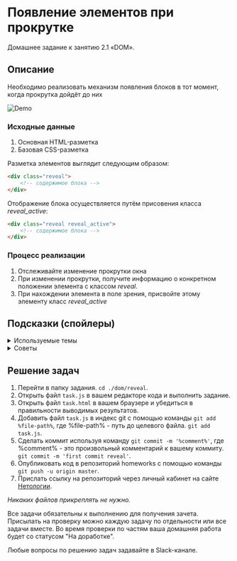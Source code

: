 # Появление элементов при прокрутке

Домашнее задание к занятию 2.1 «DOM».

## Описание 

Необходимо реализовать механизм появления блоков в тот момент, когда прокрутка 
дойдёт до них

![Demo](./demo.gif)

### Исходные данные

1. Основная HTML-разметка
2. Базовая CSS-разметка

Разметка элементов выглядит следующим образом:

```html
<div class="reveal">
    <!-- содержимое блока -->
</div>
```

Отображение блока осуществляется путём присовения класса *reveal_active*:

```html
<div class="reveal reveal_active">
    <!-- содержимое блока -->
</div>
```

### Процесс реализации

1. Отслеживайте изменение прокрутки окна
2. При изменении прокрутки, получите информацию о конкретном положении элемента
с классом *reveal*.
3. При нахождении элемента в поле зрения, присвойте этому элементу класс *reveal_active*

## Подсказки (спойлеры)

<details>
<summary>Используемые темы</summary>

1. Событие *scroll*
2. Метод *getBoundingClientRect*

</details>

<details>
<summary>Советы</summary>

Обратите внимание, что при прокрутке возвращаемые координаты
*getBoundingClientRect()* меняются

</details>

## Решение задач
1. Перейти в папку задания. `cd ./dom/reveal`.
2. Открыть файл `task.js` в вашем редакторе кода и выполнить задание.
3. Открыть файл `task.html` в вашем браузере и убедиться в правильности выводимых результатов.
4. Добавить файл `task.js` в индекс git с помощью команды `git add %file-path%`, где %file-path% - путь до целевого файла. `git add task.js`.
5. Сделать коммит используя команду `git commit -m '%comment%'`, где %comment% - это произвольный комментарий к вашему коммиту. `git commit -m 'first commit reveal'`.
6. Опубликовать код в репозиторий homeworks с помощью команды `git push -u origin master`.
7. Прислать ссылку на репозиторий через личный кабинет на сайте [Нетологии][6].

[0]: https://github.com/
[1]: https://www.sublimetext.com/
[2]: https://code.visualstudio.com/
[3]: https://github.com/netology-code/guides/tree/master/github
[4]: https://git-scm.com/
[5]: https://github.com/netology-code/guides/blob/master/git/REAMDE.md
[6]: https://netology.ru/

*Никаких файлов прикреплять не нужно.*

Все задачи обязательны к выполнению для получения зачета. Присылать на проверку можно каждую задачу по отдельности или все задачи вместе. Во время проверки по частям ваша домашняя работа будет со статусом "На доработке".

Любые вопросы по решению задач задавайте в Slack-канале.
